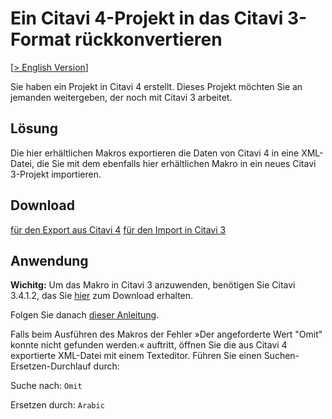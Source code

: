 # Ein Citavi 4-Projekt in das Citavi 3-Format rückkonvertieren

[[> English Version](readme.md)]

Sie haben ein Projekt in Citavi 4 erstellt. Dieses Projekt möchten Sie an jemanden weitergeben, der noch mit Citavi 3 arbeitet.

## Lösung
Die hier erhältlichen Makros exportieren die Daten von Citavi 4 in eine XML-Datei, die Sie mit dem ebenfalls hier erhältlichen Makro in ein neues Citavi 3-Projekt importieren.


## Download
[für den Export aus Citavi 4](01_Export_XML_from_C4_Project.cs)
[für den Import in Citavi 3](02_Import_XML_into_newly_created_C3_Project.cs)

## Anwendung

**Wichitg:** Um das Makro in Citavi 3 anzuwenden, benötigen Sie Citavi 3.4.1.2, das Sie [hier](http://www.citavi.com/sub/setup/citavi3beta/CitaviSetup.exe) zum Download erhalten.

Folgen Sie danach [dieser Anleitung](instructions_de.pdf).

Falls beim Ausführen des Makros der Fehler »Der angeforderte Wert "Omit" konnte nicht gefunden werden.« auftritt, öffnen Sie die aus Citavi 4 exportierte XML-Datei mit einem Texteditor. Führen Sie einen Suchen-Ersetzen-Durchlauf durch: 

Suche nach: `Omit`

Ersetzen durch: `Arabic`